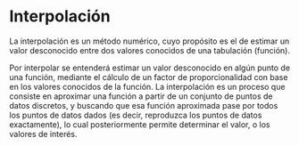 # Interpolación 

La interpolación es un método numérico, cuyo propósito es el de estimar un valor desconocido entre dos valores conocidos de una tabulación (función). 

Por interpolar se entenderá estimar un valor desconocido en algún punto de una función, mediante el cálculo de un factor de proporcionalidad con base en los valores conocidos de la función. 
La interpolación es un proceso que consiste en aproximar una función a partir de un conjunto de puntos de datos discretos, y buscando que esa función aproximada pase por todos los puntos de datos dados (es decir, reproduzca los puntos de datos exactamente), lo cual posteriormente permite determinar el valor, o los valores de interés. 

